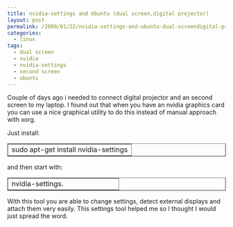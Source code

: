 ```yaml
---
title: nvidia-settings and Ubuntu (dual screen,digital projector)
layout: post
permalink: /2009/01/22/nvidia-settings-and-ubuntu-dual-screendigital-projector/
categories:
  - linux
tags:
  - dual screen
  - nvidia
  - nvidia-settings
  - second screen
  - ubuntu
---
```

<!-- 	 	 -->

Couple of days ago i needed to connect digital projector and an second screen to my laptop. I found out that when you have an nvidia graphics card you can use a nice graphical utility to do this instead of manual approach with xorg.

Just install:

<table border="1" cellspacing="0" cellpadding="4" width="100%">
  <tr>
    <td width="100%" valign="top">
      sudo apt-get install nvidia-settings
    </td>
  </tr>
</table>

and then start with:

<table border="1" cellspacing="0" cellpadding="4" width="100%">
  <col width="256"></col> <tr>
    <td width="100%" valign="top">
      nvidia-settings.
    </td>
  </tr>
</table>

With this tool you are able to change settings, detect external displays and attach them very easily. This settings tool helped me so I thought I would just spread the word.